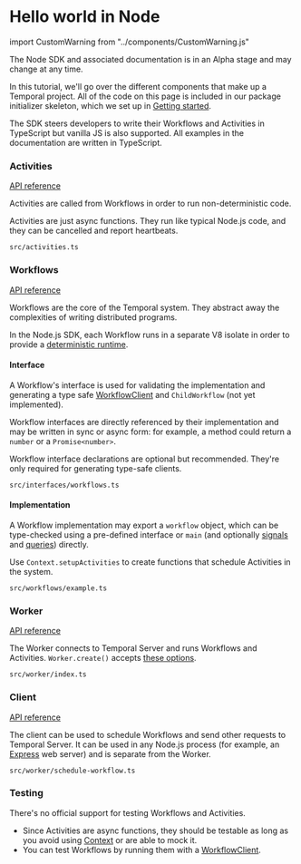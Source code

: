 # Hello world in Node

import CustomWarning from "../components/CustomWarning.js"

<CustomWarning>

The Node SDK and associated documentation is in an Alpha stage and may change at any time.

</CustomWarning>

In this tutorial, we'll go over the different components that make up a Temporal project.
All of the code on this page is included in our package initializer skeleton, which we set up in [Getting started](/docs/node/getting-started).

The SDK steers developers to write their Workflows and Activities in TypeScript but vanilla JS is also supported. All examples in the documentation are written in TypeScript.

### Activities

[API reference](https://nodejs.temporal.io/api/namespaces/activity)

Activities are called from Workflows in order to run non-deterministic code.

Activities are just async functions. They run like typical Node.js code, and they can be cancelled and report heartbeats.

`src/activities.ts`

<!--SNIPSTART nodejs-hello-activity {"enable_source_link": false}-->
<!--SNIPEND-->

### Workflows

[API reference](https://nodejs.temporal.io/api/namespaces/workflow)

Workflows are the core of the Temporal system. They abstract away the complexities of writing distributed programs.

In the Node.js SDK, each Workflow runs in a separate V8 isolate in order to provide a [deterministic runtime](/docs/node/determinism).

#### Interface

A Workflow's interface is used for validating the implementation and generating a type safe [WorkflowClient](https://nodejs.temporal.io/api/interfaces/client.workflowclient) and `ChildWorkflow` (not yet implemented).

Workflow interfaces are directly referenced by their implementation and may be written in sync or async form: for example, a method could return a `number` or a `Promise<number>`.

Workflow interface declarations are optional but recommended. They're only required for generating type-safe clients.

`src/interfaces/workflows.ts`

<!--SNIPSTART nodejs-hello-workflow-interface {"enable_source_link": false}-->
<!--SNIPEND-->

#### Implementation

A Workflow implementation may export a `workflow` object, which can be type-checked using a pre-defined interface or `main` (and optionally [signals](signals) and [queries](queries)) directly.

Use `Context.setupActivities` to create functions that schedule Activities in the system.

`src/workflows/example.ts`

<!--SNIPSTART nodejs-hello-workflow {"enable_source_link": false}-->
<!--SNIPEND-->

### Worker

[API reference](https://nodejs.temporal.io/api/namespaces/worker)

The Worker connects to Temporal Server and runs Workflows and Activities.
`Worker.create()` accepts [these options](https://nodejs.temporal.io/api/interfaces/worker.workeroptions).

`src/worker/index.ts`

<!--SNIPSTART nodejs-hello-worker {"enable_source_link": false}-->
<!--SNIPEND-->

### Client

[API reference](https://nodejs.temporal.io/api/namespaces/client)

The client can be used to schedule Workflows and send other requests to Temporal Server.
It can be used in any Node.js process (for example, an [Express](https://expressjs.com/) web server) and is separate from the Worker.

`src/worker/schedule-workflow.ts`

<!--SNIPSTART nodejs-hello-client {"enable_source_link": false}-->
<!--SNIPEND-->

### Testing

There's no official support for testing Workflows and Activities.

- Since Activities are async functions, they should be testable as long as you avoid using [Context](https://nodejs.temporal.io/api/classes/activity.context) or are able to mock it.
- You can test Workflows by running them with a [WorkflowClient](https://nodejs.temporal.io/api/classes/client.workflowclient).
